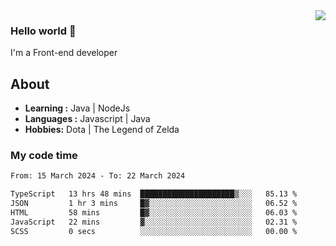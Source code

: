 <img align='right' src="https://github-readme-stats.vercel.app/api?username=jumodada&show_icons=true&theme=vue">

### Hello world 👋

I'm a Front-end developer 
    
## About
-  **Learning :** Java | NodeJs
-  **Languages :** Javascript | Java
-  **Hobbies:** Dota | The Legend of Zelda

### My code time

<!--START_SECTION:waka-->

```txt
From: 15 March 2024 - To: 22 March 2024

TypeScript   13 hrs 48 mins  █████████████████████▒░░░   85.13 %
JSON         1 hr 3 mins     █▓░░░░░░░░░░░░░░░░░░░░░░░   06.52 %
HTML         58 mins         █▓░░░░░░░░░░░░░░░░░░░░░░░   06.03 %
JavaScript   22 mins         ▓░░░░░░░░░░░░░░░░░░░░░░░░   02.31 %
SCSS         0 secs          ░░░░░░░░░░░░░░░░░░░░░░░░░   00.00 %
```

<!--END_SECTION:waka-->
